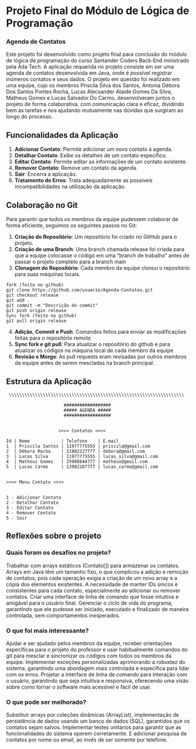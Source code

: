# Projeto Final do Módulo de Lógica de Programação
### Agenda de Contatos


Este projeto foi desenvolvido como projeto final para conclusão do módulo de lógica de programação do curso Santander Coders Back-End ministrado pela Ada Tech.
A aplicação requerida no projeto consiste em ser uma agenda de contatos desenvolvida em Java, onde é possível registrar inúmeros contatos e seus dados.
O projeto em questão foi realizado em uma equipe, cujo os membros Priscila Silva dos Santos, Antonia Débora Dos Santos Pontes Rocha,
Lucas Alecsander Ataide Gomes Da Silva, Matheus Gomes e Lucas Salvador Do Carmo, desenvolveram juntos o projeto de forma colaborativa, com comunicação clara e eficaz, dividindo bem as tarefas e nos ajudando mutuamente nas dúvidas que surgiram ao longo do processo.




## Funcionalidades da Aplicação


1. **Adicionar Contato**: Permite adicionar um novo contato à agenda.
2. **Detalhar Contato**: Exibe os detalhes de um contato específico.
3. **Editar Contato**: Permite editar as informações de um contato existente.
4. **Remover Contato**: Remove um contato da agenda.
5. **Sair**: Encerra a aplicação.
6. **Tratamento de Erros**: Trata adequadamente as possíveis incompatibilidades na utilização da aplicação.


## Colaboração no Git


Para garantir que todos os membros da equipe pudessem colaborar de forma eficiente, seguimos os seguintes passos no Git:


1. **Criação do Repositório**: Um repositório foi criado no GitHub para o projeto.
2. **Criação de uma Branch**: Uma branch chamada release foi criada para que a equipe colocasse o código em uma “branch de trabalho” antes de passar o projeto completo para a branch main
3. **Clonagem do Repositório**: Cada membro da equipe clonou o repositório para suas máquinas locais.

```plaintext
fork (feito no github)
git clone https://github.com/usuario/Agenda-Contatos.git   
git checkout release
git add .
git commit -m "Descrição do commit"
git push origin release
Sync fork (feito no github)
git pull origin release
```
4. **Adição, Commit e Push**: Comandos feitos para enviar as modificações feitas para o repositório remoto
5. **Sync fork e git pull**: Para atualizar o repositório do github e para atualizar os códigos na máquina local de cada membro da equipe
6. **Revisão e Merge**: As pull requests eram revisadas por outros membros da equipe antes de serem mescladas na branch principal.


## Estrutura da Aplicação


` \\\\\\\\\\\\\\\\\\\\\\\\\\\\\\\\\\\\\\\\\\\\\\\\\\\\\\\\\\\\\\\\\\\`


```plaintext
                      ##################
                      ##### AGENDA #####
                      ##################


                    >>>> Contatos <<<<
                 
Id | Nome            | Telefone    | E-mail
1  | Priscila Santos | 11977775555 | priscila@gmail.com
2  | Débora Rocha    | 11982227777 | debora@gmail.com
3  | Lucas Silva     | 11977775555 | lucas_silva@gmail.com
4  | Matheus Gomes   | 25988844777 | matheus@gmail.com
5  | Lucas Carmo     | 13982287777 | lucas_carmo@gmail.com


>>>> Menu Contato <<<<


1 - Adicionar Contato
2 - Detalhar Contato
3 - Editar Contato
4 - Remover Contato
5 - Sair
```


## Reflexões sobre o projeto
### Quais foram os desafios no projeto?
Trabalhar com arrays estáticos (Contato[]) para armazenar os contatos. Arrays em Java têm um tamanho fixo, o que complicou a adição e remoção de contatos, pois cada operação exigia a criação de um novo array e a cópia dos elementos existentes. A necessidade de manter IDs únicos e consistentes para cada contato, especialmente ao adicionar ou remover contatos. Criar uma interface de linha de comando que fosse intuitiva e amigável para o usuário final. Gerenciar o ciclo de vida do programa, garantindo que ele pudesse ser iniciado, executado e finalizado de maneira controlada, sem comportamentos inesperados.

### O que foi mais interessante?
Ajudar e ser ajudado pelos membros da equipe, receber orientações específicas para o projeto do professor e usar habitualmente comandos do git para mesclar e sincronizar os códigos com todos os membros da equipe. Implementar exceções personalizadas aprimorando a robustez do sistema, garantindo uma abordagem mais controlada e específica para lidar com os erros. Projetar a interface de linha de comando para interação com o usuário, garantindo que seja intuitiva e responsiva, oferecendo uma visão sobre como tornar o software mais acessível e fácil de usar.


### O que pode ser melhorado?
Substituir arrays por coleções dinâmicas (ArrayList), implementação de persistência de dados usando um banco de dados (SQL), garantidos que os contatos sejam salvos. Implementar testes unitários para garantir que as funcionalidades do sistema operem corretamente. E adicionar pesquisa de contatos por nome ou email, ao invés de ser somente por telefone.




